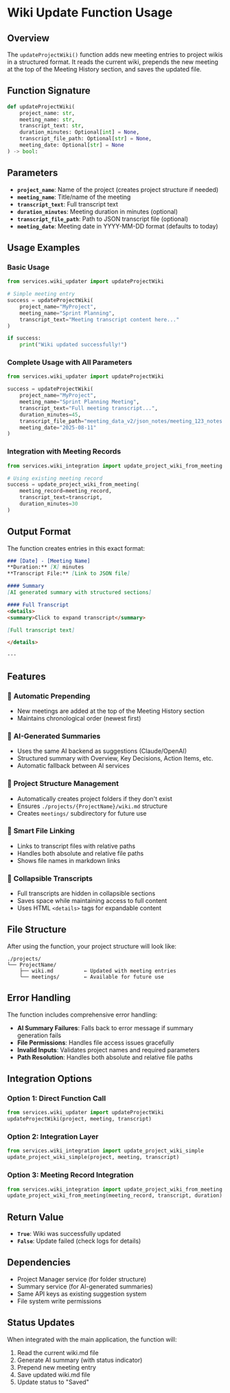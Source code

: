 # Wiki Update Function Usage

## Overview

The `updateProjectWiki()` function adds new meeting entries to project wikis in a structured format. It reads the current wiki, prepends the new meeting at the top of the Meeting History section, and saves the updated file.

## Function Signature

```python
def updateProjectWiki(
    project_name: str,
    meeting_name: str,
    transcript_text: str,
    duration_minutes: Optional[int] = None,
    transcript_file_path: Optional[str] = None,
    meeting_date: Optional[str] = None
) -> bool:
```

## Parameters

- **`project_name`**: Name of the project (creates project structure if needed)
- **`meeting_name`**: Title/name of the meeting
- **`transcript_text`**: Full transcript text
- **`duration_minutes`**: Meeting duration in minutes (optional)
- **`transcript_file_path`**: Path to JSON transcript file (optional) 
- **`meeting_date`**: Meeting date in YYYY-MM-DD format (defaults to today)

## Usage Examples

### Basic Usage

```python
from services.wiki_updater import updateProjectWiki

# Simple meeting entry
success = updateProjectWiki(
    project_name="MyProject",
    meeting_name="Sprint Planning",
    transcript_text="Meeting transcript content here..."
)

if success:
    print("Wiki updated successfully!")
```

### Complete Usage with All Parameters

```python
from services.wiki_updater import updateProjectWiki

success = updateProjectWiki(
    project_name="MyProject",
    meeting_name="Sprint Planning Meeting",
    transcript_text="Full meeting transcript...",
    duration_minutes=45,
    transcript_file_path="meeting_data_v2/json_notes/meeting_123_notes.json",
    meeting_date="2025-08-11"
)
```

### Integration with Meeting Records

```python
from services.wiki_integration import update_project_wiki_from_meeting

# Using existing meeting record
success = update_project_wiki_from_meeting(
    meeting_record=meeting_record,
    transcript_text=transcript,
    duration_minutes=30
)
```

## Output Format

The function creates entries in this exact format:

```markdown
### [Date] - [Meeting Name]
**Duration:** [X] minutes
**Transcript File:** [Link to JSON file]

#### Summary
[AI generated summary with structured sections]

#### Full Transcript
<details>
<summary>Click to expand transcript</summary>

[Full transcript text]

</details>

---
```

## Features

### 🔄 **Automatic Prepending**
- New meetings are added at the top of the Meeting History section
- Maintains chronological order (newest first)

### 🤖 **AI-Generated Summaries**
- Uses the same AI backend as suggestions (Claude/OpenAI)
- Structured summary with Overview, Key Decisions, Action Items, etc.
- Automatic fallback between AI services

### 📁 **Project Structure Management**
- Automatically creates project folders if they don't exist
- Ensures `./projects/{ProjectName}/wiki.md` structure
- Creates `meetings/` subdirectory for future use

### 🔗 **Smart File Linking**
- Links to transcript files with relative paths
- Handles both absolute and relative file paths
- Shows file names in markdown links

### 📝 **Collapsible Transcripts**
- Full transcripts are hidden in collapsible sections
- Saves space while maintaining access to full content
- Uses HTML `<details>` tags for expandable content

## File Structure

After using the function, your project structure will look like:

```
./projects/
└── ProjectName/
    ├── wiki.md          ← Updated with meeting entries
    └── meetings/        ← Available for future use
```

## Error Handling

The function includes comprehensive error handling:

- **AI Summary Failures**: Falls back to error message if summary generation fails
- **File Permissions**: Handles file access issues gracefully
- **Invalid Inputs**: Validates project names and required parameters
- **Path Resolution**: Handles both absolute and relative file paths

## Integration Options

### Option 1: Direct Function Call
```python
from services.wiki_updater import updateProjectWiki
updateProjectWiki(project, meeting, transcript)
```

### Option 2: Integration Layer
```python
from services.wiki_integration import update_project_wiki_simple
update_project_wiki_simple(project, meeting, transcript)
```

### Option 3: Meeting Record Integration
```python
from services.wiki_integration import update_project_wiki_from_meeting
update_project_wiki_from_meeting(meeting_record, transcript, duration)
```

## Return Value

- **`True`**: Wiki was successfully updated
- **`False`**: Update failed (check logs for details)

## Dependencies

- Project Manager service (for folder structure)
- Summary service (for AI-generated summaries) 
- Same API keys as existing suggestion system
- File system write permissions

## Status Updates

When integrated with the main application, the function will:
1. Read the current wiki.md file
2. Generate AI summary (with status indicator)
3. Prepend new meeting entry
4. Save updated wiki.md file
5. Update status to "Saved"



